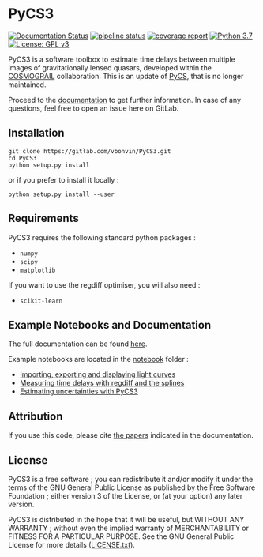 # PyCS3


[![Documentation Status](https://vbonvin.gitlab.io/PyCS3/doc_status.svg)](https://vbonvin.gitlab.io/PyCS3/)
[![pipeline status](https://gitlab.com/vbonvin/PyCS3/badges/master/pipeline.svg)](https://gitlab.com/vbonvin/PyCS3/commits/master)
[![coverage report](https://gitlab.com/vbonvin/PyCS3/badges/master/coverage.svg)](https://vbonvin.gitlab.io/PyCS3/coverage/)
[![Python 3.7](https://img.shields.io/badge/python-3.7-blue.svg)](https://www.python.org/downloads/release/python-370/)
[![License: GPL v3](https://img.shields.io/badge/License-GPLv3-blue.svg)](https://www.gnu.org/licenses/gpl-3.0)


PyCS3 is a software toolbox to estimate time delays between multiple images of gravitationally lensed quasars, developed within the [COSMOGRAIL](http://www.cosmograil.org) collaboration. This is an update of [PyCS](https://github.com/COSMOGRAIL/PyCS), that is no longer maintained. 


Proceed to the [documentation](https://vbonvin.gitlab.io/PyCS3/) to get further information. In case of any questions, feel free to open an issue here on GitLab.

## Installation 

    git clone https://gitlab.com/vbonvin/PyCS3.git
    cd PyCS3 
    python setup.py install

or if you prefer to install it locally : 

    python setup.py install --user 
    
## Requirements 

PyCS3 requires the following standard python packages : 
* `numpy`
* `scipy`
* `matplotlib`

If you want to use the regdiff optimiser, you will also need : 
* `scikit-learn`
    
## Example Notebooks and Documentation
The full documentation can be found [here](https://vbonvin.gitlab.io/PyCS3/). 

Example notebooks are located in the [notebook](https://gitlab.com/vbonvin/PyCS3/-/tree/master/notebook) folder : 
* [Importing, exporting and displaying light curves](https://gitlab.com/vbonvin/PyCS3/-/blob/master/notebook/Import_export_and_display.ipynb)
* [Measuring time delays with regdiff and the splines](https://gitlab.com/vbonvin/PyCS3/-/blob/master/notebook/Measuring%20time%20delays%20with%20spline%20and%20regdiff.ipynb)
* [Estimating uncertainties with PyCS3](https://gitlab.com/vbonvin/PyCS3/-/blob/master/notebook/Uncertainties%20estimation.ipynb)

## Attribution

If you use this code, please cite [the papers](https://vbonvin.gitlab.io/PyCS3/citing.html) indicated in the documentation.

## License
PyCS3 is a free software ; you can redistribute it and/or modify it under the terms of the 
GNU General Public License as published by the Free Software Foundation ; either version 3 
of the License, or (at your option) any later version.

PyCS3 is distributed in the hope that it will be useful, but WITHOUT ANY WARRANTY ; without 
even the implied warranty of MERCHANTABILITY or FITNESS FOR A PARTICULAR PURPOSE. See the GNU 
General Public License for more details ([LICENSE.txt](LICENSE)).

